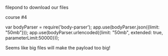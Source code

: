 filepond
to download our files 

course #4
<!-- add to document <head> -->
<link href="https://unpkg.com/filepond/dist/filepond.css" rel="stylesheet" />

<!-- add before </body> -->
<script defer src="https://unpkg.com/filepond/dist/filepond.js"></script>


var bodyParser = require('body-parser');
app.use(bodyParser.json({limit: "50mb"}));
app.use(bodyParser.urlencoded({limit: "50mb", extended: true, parameterLimit:50000}));

Seems like big files will make the payload too big!